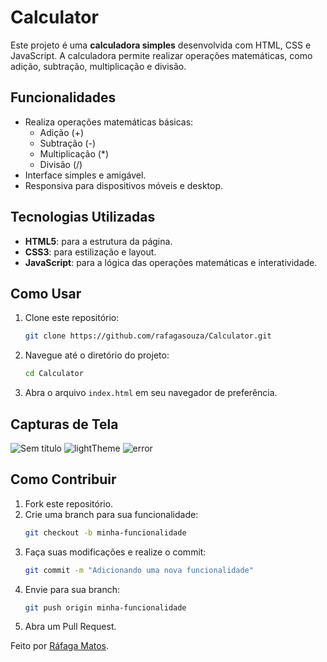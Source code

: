 # Calculator

Este projeto é uma **calculadora simples** desenvolvida com HTML, CSS e JavaScript. A calculadora permite realizar operações matemáticas, como adição, subtração, multiplicação e divisão.

## Funcionalidades
- Realiza operações matemáticas básicas:
  - Adição (+)
  - Subtração (-)
  - Multiplicação (*)
  - Divisão (/)
- Interface simples e amigável.
- Responsiva para dispositivos móveis e desktop.

## Tecnologias Utilizadas
- **HTML5**: para a estrutura da página.
- **CSS3**: para estilização e layout.
- **JavaScript**: para a lógica das operações matemáticas e interatividade.

## Como Usar
1. Clone este repositório:
   ```bash
   git clone https://github.com/rafagasouza/Calculator.git
   ```
2. Navegue até o diretório do projeto:
   ```bash
   cd Calculator
   ```
3. Abra o arquivo `index.html` em seu navegador de preferência.

## Capturas de Tela
![Sem título](https://github.com/user-attachments/assets/b5f74ef1-5e68-4f61-a519-6a79cbd45a43)
![lightTheme](https://github.com/user-attachments/assets/e7f28de2-fa2d-4806-bc72-224269e7af66)
![error](https://github.com/user-attachments/assets/08dc1d66-9083-4dab-b068-bf65004463cb)


## Como Contribuir
1. Fork este repositório.
2. Crie uma branch para sua funcionalidade:
   ```bash
   git checkout -b minha-funcionalidade
   ```
3. Faça suas modificações e realize o commit:
   ```bash
   git commit -m "Adicionando uma nova funcionalidade"
   ```
4. Envie para sua branch:
   ```bash
   git push origin minha-funcionalidade
   ```
5. Abra um Pull Request.

Feito por [Ráfaga Matos](https://github.com/rafagasouza).

